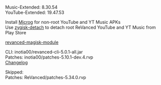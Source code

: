 Music-Extended: 8.30.54  
YouTube-Extended: 19.47.53  

Install [Microg](https://github.com/ReVanced/GmsCore/releases) for non-root YouTube and YT Music APKs  
Use [zygisk-detach](https://github.com/j-hc/zygisk-detach) to detach root ReVanced YouTube and YT Music from Play Store  

[revanced-magisk-module](https://github.com/j-hc/revanced-magisk-module)
  
CLI: inotia00/revanced-cli-5.0.1-all.jar  
Patches: inotia00/patches-5.10.1-dev.4.rvp  
[Changelog](https://github.com/inotia00/revanced-patches/releases/tag/v5.10.1-dev.4)  

Skipped:  
Patches: ReVanced/patches-5.34.0.rvp                
